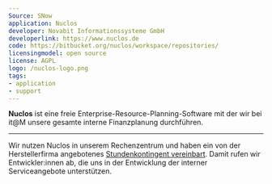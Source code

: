 ```yaml
---
Source: SNow
application: Nuclos
developer: Novabit Informationssysteme GmbH
developerlink: https://www.nuclos.de
code: https://bitbucket.org/nuclos/workspace/repositories/
licensingmodel: open source
license: AGPL
logo: /nuclos-logo.png
tags:
- application
- support
---
```


__Nuclos__ ist eine freie Enterprise-Resource-Planning-Software mit der wir bei it@M unsere gesamte interne Finanzplanung durchführen.


---

Wir nutzen Nuclos in unserem Rechenzentrum und haben ein von der Herstellerfirma angebotenes [Stundenkontingent vereinbart](https://www.nuclos.de/support/).
Damit rufen wir Entwickler:innen ab, die uns in der Entwicklung der interner Serviceangebote unterstützen.
